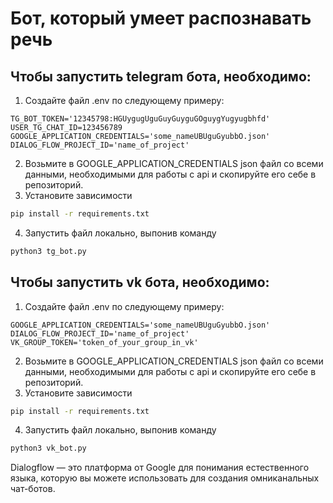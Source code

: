 # Бот, который умеет распознавать речь

## Чтобы запустить telegram бота, необходимо:

1. Создайте файл .env по следующему примеру:
```
TG_BOT_TOKEN='12345798:HGUygugUguGuyGuyguGOguygYugyugbhfd'
USER_TG_CHAT_ID=123456789
GOOGLE_APPLICATION_CREDENTIALS='some_nameUBUguGyubbO.json'
DIALOG_FLOW_PROJECT_ID='name_of_project'
```
2. Возьмите в GOOGLE_APPLICATION_CREDENTIALS json файл со всеми данными, необходимыми для работы с api и скопируйте его себе в репозиторий.
3. Установите зависимости
```sh
pip install -r requirements.txt
```
4. Запустить файл локально, выпонив команду
```sh
python3 tg_bot.py
```

## Чтобы запустить vk бота, необходимо:

1. Создайте файл .env по следующему примеру:
```
GOOGLE_APPLICATION_CREDENTIALS='some_nameUBUguGyubbO.json'
DIALOG_FLOW_PROJECT_ID='name_of_project'
VK_GROUP_TOKEN='token_of_your_group_in_vk'
```
2. Возьмите в GOOGLE_APPLICATION_CREDENTIALS json файл со всеми данными, необходимыми для работы с api и скопируйте его себе в репозиторий.
3. Установите зависимости
```sh
pip install -r requirements.txt
```
4. Запустить файл локально, выпонив команду
```sh
python3 vk_bot.py
```

Dialogflow — это платформа от Google для понимания естественного языка, которую вы можете использовать для создания омниканальных чат-ботов.
